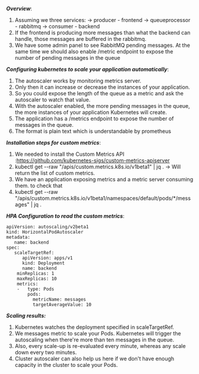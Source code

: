 ***Overview***: 
1. Assuming we three services: 
        -> producer - frontend
        -> queueprocessor - rabbitmq
        -> consumer - backend
2. If the frontend is producing more messages than what the backend can handle, those messages are buffered in the rabbitmq.
3. We have some admin panel to see RabbitMQ pending messages. At the same time we should also enable /metric endpoint to expose the number of pending messages in the queue

***Configuring kubernetes to scale your application automatically***:

1. The autoscaler works by monitoring metrics server.
2. Only then it can increase or decrease the instances of your application.
3. So you could expose the length of the queue as a metric and ask the autoscaler to watch that value.
4. With the autoscaler enabled, the more pending messages in the queue, the more instances of your application Kubernetes will create.
5. The application has a /metrics endpoint to expose the number of messages in the queue.
6. The format is plain text which is understandable by prometheus

***Installation steps for custom metrics***:
1. We needed to install the Custom Metrics API :<https://github.com/kubernetes-sigs/custom-metrics-apiserver>
2. kubectl get --raw "/apis/custom.metrics.k8s.io/v1beta1" | jq . -&gt; Will return the list of custom metrics.
3. We have an application exposing metrics and a metric server consuming them. to check that
4. kubectl get --raw "/apis/custom.metrics.k8s.io/v1beta1/namespaces/default/pods/\*/messages" | jq .


***HPA Configuration to read the custom metrics***:
```
apiVersion: autoscaling/v2beta1
kind: HorizontalPodAutoscaler
metadata:
   name: backend
spec:
   scaleTargetRef:
      apiVersion: apps/v1
      kind: Deployment
      name: backend
    minReplicas: 1
    maxReplicas: 10
    metrics:
    -   type: Pods
        pods:
          metricName: messages
          targetAverageValue: 10
```

***Scaling results:***
1. Kubernetes watches the deployment specified in scaleTargetRef.
2. We messages metric to scale your Pods. Kubernetes will trigger the autoscaling when there're more than ten messages in the queue.
3. Also, every scale-up is re-evaluated every minute, whereas any scale down every two minutes.
4. Cluster autoscaler can also help us here if we don't have enough capacity in the cluster to scale your Pods.

